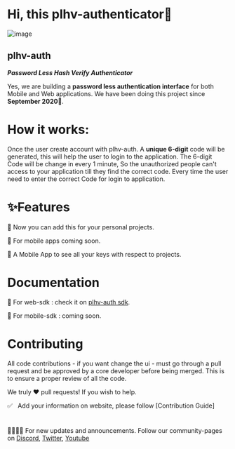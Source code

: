 # Hi, this plhv-authenticator👋
![image](https://user-images.githubusercontent.com/60876387/147760336-437409f8-7e60-4f23-8413-40c6f37385f2.png)
## plhv-auth
_**Password Less Hash Verify Authenticator**_


Yes, we are building a **password less authentication interface** for both Mobile and Web applications. We have been doing this project since **September 2020**🥳.

# How it works:
Once the user create account with plhv-auth. A **unique 6-digit** code will be generated, this will help the user to login to the application. The 6-digit Code will be change in every 1 minute, So the unauthorized people can't access to your application till they find the correct code. Every time the user need to enter the correct Code for login to application. 


# ✨**Features**

 🌟 Now you can add this for your personal projects.
 
 🌟 For mobile apps coming soon.
 
 🌟 A Mobile App to see all your keys with respect to projects.
 
 
# Documentation
 
 🌟 For web-sdk : check it on [plhv-auth sdk](https://websdk.plhv-auth.com).
 
 🌟 For mobile-sdk : coming soon.

# Contributing

All code contributions - if you want change the ui -  must go through a pull request and be approved by a core developer before being merged. This is to ensure a proper review of all the code.

We truly ❤️ pull requests! If you wish to help.

✅  &nbsp; Add your information on website, please follow [Contribution Guide]



#
👩‍💻👩‍💻 For new updates and announcements. Follow our community-pages on
[Discord](https://discord.gg/cmDQcdvGSc),
[Twitter](https://twitter.com/plhv_auth),
[Youtube](https://www.youtube.com/channel/UCdraAiLH9aFAdszVC6gTVbg)


